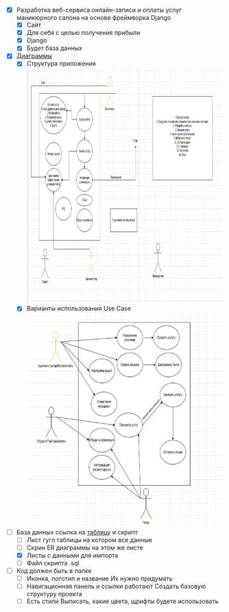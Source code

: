 - [X] Разработка веб-сервиса онлайн-записи и оплаты услуг маникюрного салона на основе фреймворка Django
    - [X] Сайт
    - [X] Для себя с целью получения прибыли
    - [X] Django
    - [X] Будет база данных
- [X] [Диаграммы](https://drive.google.com/drive/folders/1H-BPgPOajJ1F04wcI5zhoBHhHmBOtoGl?usp=sharing)
    - [X] Структура приложения
          <br><img height="550" alt="Структура приложения" src="https://raw.githubusercontent.com/ItsArtem/Diplom/refs/heads/main/SiteStructure.png" />
    - [X] Варианты использования Use Case
          <br><img height="500" alt="Use Case" src="https://raw.githubusercontent.com/ItsArtem/Diplom/refs/heads/main/UseCase.jpg" />
- [ ] База данных ссылка на [таблицу](https://docs.google.com/spreadsheets/d/1nOarS4nVeEqkFlZzM5c_-et_YH4OCrgw5A65deR_n7c/edit?usp=sharing) и скрипт
    - [ ] Лист гугл таблицы на котором все данные
    - [ ] Скрин ER диаграммы на этом же листе
    - [X] Листы с данными для импорта
    - [ ] Файл скрипта .sql
- [ ] Код должен быть в папке
    - [ ] Иконка, логотип и название Их нужно придумать
    - [ ] Навигационная панель и ссылки работают Создать базовую структуру проекта
    - [ ] Есть стили Выписать, какие цвета, щрифты будете использовать
